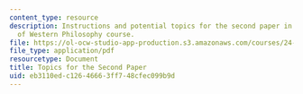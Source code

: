 ```yaml
---
content_type: resource
description: Instructions and potential topics for the second paper in the Classics
  of Western Philosophy course.
file: https://ol-ocw-studio-app-production.s3.amazonaws.com/courses/24-01-classics-of-western-philosophy-spring-2016/eb3110edc12646663ff748cfec099b9d_MIT24_01S16_Paper2.pdf
file_type: application/pdf
resourcetype: Document
title: Topics for the Second Paper
uid: eb3110ed-c126-4666-3ff7-48cfec099b9d
---
```

